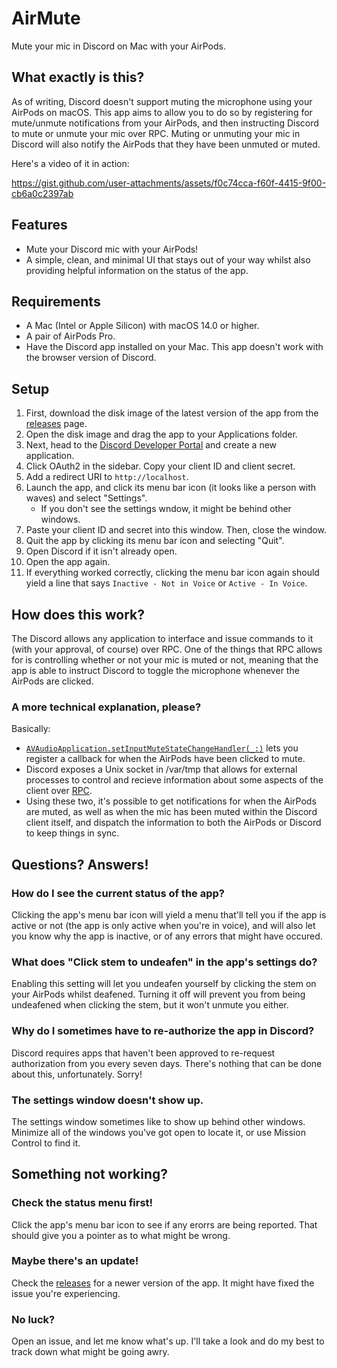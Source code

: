 # AirMute
Mute your mic in Discord on Mac with your AirPods.

## What exactly is this?
As of writing, Discord doesn't support muting the microphone using your AirPods on macOS. This app aims to allow you to do so by registering for mute/unmute notifications from your AirPods, and then instructing Discord to mute or unmute your mic over RPC. Muting or unmuting your mic in Discord will also notify the AirPods that they have been unmuted or muted.

Here's a video of it in action:

https://gist.github.com/user-attachments/assets/f0c74cca-f60f-4415-9f00-cb6a0c2397ab

## Features
- Mute your Discord mic with your AirPods!
- A simple, clean, and minimal UI that stays out of your way whilst also providing helpful information on the status of the app.

## Requirements
- A Mac (Intel or Apple Silicon) with macOS 14.0 or higher.
- A pair of AirPods Pro.
- Have the Discord app installed on your Mac. This app doesn't work with the browser version of Discord.

## Setup
1. First, download the disk image of the latest version of the app from the [releases](https://github.com/CominAtYou/AirMute/releases/latest) page.
2. Open the disk image and drag the app to your Applications folder.
3. Next, head to the [Discord Developer Portal](https://discord.com/developers) and create a new application.
4. Click OAuth2 in the sidebar. Copy your client ID and client secret.
5. Add a redirect URI to `http://localhost`.
6. Launch the app, and click its menu bar icon (it looks like a person with waves) and select "Settings".
    - If you don't see the settings wndow, it might be behind other windows.
7. Paste your client ID and secret into this window. Then, close the window.
8. Quit the app by clicking its menu bar icon and selecting "Quit".
9. Open Discord if it isn't already open.
10. Open the app again.
11. If everything worked correctly, clicking the menu bar icon again should yield a line that says `Inactive - Not in Voice` or `Active - In Voice`.

## How does this work?
The Discord allows any application to interface and issue commands to it (with your approval, of course) over RPC. One of the things that RPC allows for is controlling whether or not your mic is muted or not, meaning that the app is able to instruct Discord to toggle the microphone whenever the AirPods are clicked.

### A more technical explanation, please?
Basically:
- [`AVAudioApplication.setInputMuteStateChangeHandler(_:)`](https://developer.apple.com/documentation/avfaudio/avaudioapplication/4191602-setinputmutestatechangehandler) lets you register a callback for when the AirPods have been clicked to mute.
- Discord exposes a Unix socket in /var/tmp that allows for external processes to control and recieve information about some aspects of the client over [RPC](https://discord.com/developers/docs/topics/rpc).
- Using these two, it's possible to get notifications for when the AirPods are muted, as well as when the mic has been muted within the Discord client itself, and dispatch the information to both the AirPods or Discord to keep things in sync.

## Questions? Answers!
### How do I see the current status of the app?
Clicking the app's menu bar icon will yield a menu that'll tell you if the app is active or not (the app is only active when you're in voice), and will also let you know why the app is inactive, or of any errors that might have occured.

### What does "Click stem to undeafen" in the app's settings do?
Enabling this setting will let you undeafen yourself by clicking the stem on your AirPods whilst deafened. Turning it off will prevent you from being undeafened when clicking the stem, but it won't unmute you either.

### Why do I sometimes have to re-authorize the app in Discord?
Discord requires apps that haven't been approved to re-request authorization from you every seven days. There's nothing that can be done about this, unfortunately. Sorry!

### The settings window doesn't show up.
The settings window sometimes like to show up behind other windows. Minimize all of the windows you've got open to locate it, or use Mission Control to find it.

## Something not working?
### Check the status menu first!
Click the app's menu bar icon to see if any erorrs are being reported. That should give you a pointer as to what might be wrong.
### Maybe there's an update!
Check the [releases](https://github.com/CominAtYou/AirMute/releases/latest) for a newer version of the app. It might have fixed the issue you're experiencing.
### No luck?
Open an issue, and let me know what's up. I'll take a look and do my best to track down what might be going awry.
